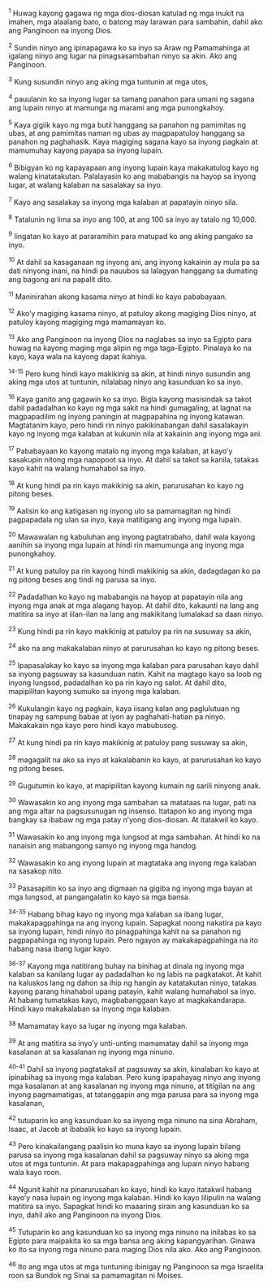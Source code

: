 <sup>1</sup>
Huwag kayong gagawa ng mga dios-diosan katulad ng mga inukit na imahen, mga alaalang bato, o batong may larawan para sambahin, dahil ako ang Panginoon na inyong Dios. 

<sup>2</sup>
Sundin ninyo ang ipinapagawa ko sa inyo sa Araw ng Pamamahinga at igalang ninyo ang lugar na pinagsasambahan ninyo sa akin. Ako ang Panginoon. 

<sup>3</sup>
Kung susundin ninyo ang aking mga tuntunin at mga utos, 

<sup>4</sup>
pauulanin ko sa inyong lugar sa tamang panahon para umani ng sagana ang lupain ninyo at mamunga ng marami ang mga punongkahoy. 

<sup>5</sup>
Kaya gigiik kayo ng mga butil hanggang sa panahon ng pamimitas ng ubas, at ang pamimitas naman ng ubas ay magpapatuloy hanggang sa panahon ng paghahasik. Kaya magiging sagana kayo sa inyong pagkain at mamumuhay kayong payapa sa inyong lupain. 

<sup>6</sup>
Bibigyan ko ng kapayapaan ang inyong lupain kaya makakatulog kayo ng walang kinatatakutan. Palalayasin ko ang mababangis na hayop sa inyong lugar, at walang kalaban na sasalakay sa inyo. 

<sup>7</sup>
Kayo ang sasalakay sa inyong mga kalaban at papatayin ninyo sila. 

<sup>8</sup>
Tatalunin ng lima sa inyo ang 100, at ang 100 sa inyo ay tatalo ng 10,000. 

<sup>9</sup>
Iingatan ko kayo at pararamihin para matupad ko ang aking pangako sa inyo. 

<sup>10</sup>
At dahil sa kasaganaan ng inyong ani, ang inyong kakainin ay mula pa sa dati ninyong inani, na hindi pa nauubos sa lalagyan hanggang sa dumating ang bagong ani na papalit dito. 

<sup>11</sup>
Maninirahan akong kasama ninyo at hindi ko kayo pababayaan. 

<sup>12</sup>
Akoʼy magiging kasama ninyo, at patuloy akong magiging Dios ninyo, at patuloy kayong magiging mga mamamayan ko. 

<sup>13</sup>
Ako ang Panginoon na inyong Dios na naglabas sa inyo sa Egipto para huwag na kayong maging mga alipin ng mga taga-Egipto. Pinalaya ko na kayo, kaya wala na kayong dapat ikahiya.

<sup>14-15</sup>
Pero kung hindi kayo makikinig sa akin, at hindi ninyo susundin ang aking mga utos at tuntunin, nilalabag ninyo ang kasunduan ko sa inyo. 

<sup>16</sup>
Kaya ganito ang gagawin ko sa inyo. Bigla kayong masisindak sa takot dahil padadalhan ko kayo ng mga sakit na hindi gumagaling, at lagnat na magpapadilim ng inyong paningin at magpapahina ng inyong katawan. Magtatanim kayo, pero hindi rin ninyo pakikinabangan dahil sasalakayin kayo ng inyong mga kalaban at kukunin nila at kakainin ang inyong mga ani. 

<sup>17</sup>
Pababayaan ko kayong matalo ng inyong mga kalaban, at kayoʼy sasakupin nitong mga napopoot sa inyo. At dahil sa takot sa kanila, tatakas kayo kahit na walang humahabol sa inyo. 

<sup>18</sup>
At kung hindi pa rin kayo makikinig sa akin, parurusahan ko kayo ng pitong beses. 

<sup>19</sup>
Aalisin ko ang katigasan ng inyong ulo sa pamamagitan ng hindi pagpapadala ng ulan sa inyo, kaya matitigang ang inyong mga lupain. 

<sup>20</sup>
Mawawalan ng kabuluhan ang inyong pagtatrabaho, dahil wala kayong aanihin sa inyong mga lupain at hindi rin mamumunga ang inyong mga punongkahoy. 

<sup>21</sup>
At kung patuloy pa rin kayong hindi makikinig sa akin, dadagdagan ko pa ng pitong beses ang tindi ng parusa sa inyo. 

<sup>22</sup>
Padadalhan ko kayo ng mababangis na hayop at papatayin nila ang inyong mga anak at mga alagang hayop. At dahil dito, kakaunti na lang ang matitira sa inyo at iilan-ilan na lang ang makikitang lumalakad sa daan ninyo. 

<sup>23</sup>
Kung hindi pa rin kayo makikinig at patuloy pa rin na susuway sa akin, 

<sup>24</sup>
ako na ang makakalaban ninyo at parurusahan ko kayo ng pitong beses. 

<sup>25</sup>
Ipapasalakay ko kayo sa inyong mga kalaban para parusahan kayo dahil sa inyong pagsuway sa kasunduan natin. Kahit na magtago kayo sa loob ng inyong lungsod, padadalhan ko pa rin kayo ng salot. At dahil dito, mapipilitan kayong sumuko sa inyong mga kalaban. 

<sup>26</sup>
Kukulangin kayo ng pagkain, kaya iisang kalan ang paglulutuan ng tinapay ng sampung babae at iyon ay paghahati-hatian pa ninyo. Makakakain nga kayo pero hindi kayo mabubusog. 

<sup>27</sup>
At kung hindi pa rin kayo makikinig at patuloy pang susuway sa akin, 

<sup>28</sup>
magagalit na ako sa inyo at kakalabanin ko kayo, at parurusahan ko kayo ng pitong beses. 

<sup>29</sup>
Gugutumin ko kayo, at mapipilitan kayong kumain ng sarili ninyong anak. 

<sup>30</sup>
Wawasakin ko ang inyong mga sambahan sa matataas na lugar, pati na ang mga altar na pagsusunugan ng insenso. Itatapon ko ang inyong mga bangkay sa ibabaw ng mga patay nʼyong dios-diosan. At itatakwil ko kayo. 

<sup>31</sup>
Wawasakin ko ang inyong mga lungsod at mga sambahan. At hindi ko na nanaisin ang mabangong samyo ng inyong mga handog. 

<sup>32</sup>
Wawasakin ko ang inyong lupain at magtataka ang inyong mga kalaban na sasakop nito. 

<sup>33</sup>
Pasasapitin ko sa inyo ang digmaan na gigiba ng inyong mga bayan at mga lungsod, at pangangalatin ko kayo sa mga bansa.

<sup>34-35</sup>
Habang bihag kayo ng inyong mga kalaban sa ibang lugar, makakapagpahinga na ang inyong lupain. Sapagkat noong nakatira pa kayo sa inyong lupain, hindi ninyo ito pinagpahinga kahit na sa panahon ng pagpapahinga ng inyong lupain. Pero ngayon ay makakapagpahinga na ito habang nasa ibang lugar kayo.

<sup>36-37</sup>
Kayong mga natitirang buhay na binihag at dinala ng inyong mga kalaban sa kanilang lugar ay padadalhan ko ng labis na pagkatakot. At kahit na kaluskos lang ng dahon sa ihip ng hangin ay katatakutan ninyo, tatakas kayong parang hinahabol upang patayin, kahit walang humahabol sa inyo. At habang tumatakas kayo, magbabanggaan kayo at magkakandarapa. Hindi kayo makakalaban sa inyong mga kalaban. 

<sup>38</sup>
Mamamatay kayo sa lugar ng inyong mga kalaban. 

<sup>39</sup>
At ang matitira sa inyoʼy unti-unting mamamatay dahil sa inyong mga kasalanan at sa kasalanan ng inyong mga ninuno.

<sup>40-41</sup>
Dahil sa inyong pagtataksil at pagsuway sa akin, kinalaban ko kayo at ipinabihag sa inyong mga kalaban. Pero kung ipapahayag ninyo ang inyong mga kasalanan at ang kasalanan ng inyong mga ninuno, at titigilan na ang inyong pagmamatigas, at tatanggapin ang mga parusa para sa inyong mga kasalanan, 

<sup>42</sup>
tutuparin ko ang kasunduan ko sa inyong mga ninuno na sina Abraham, Isaac, at Jacob at ibabalik ko kayo sa inyong lupain. 

<sup>43</sup>
Pero kinakailangang paalisin ko muna kayo sa inyong lupain bilang parusa sa inyong mga kasalanan dahil sa pagsuway ninyo sa aking mga utos at mga tuntunin. At para makapagpahinga ang lupain ninyo habang wala kayo roon. 

<sup>44</sup>
Ngunit kahit na pinarurusahan ko kayo, hindi ko kayo itatakwil habang kayoʼy nasa lupain ng inyong mga kalaban. Hindi ko kayo lilipulin na walang matitira sa inyo. Sapagkat hindi ko maaaring sirain ang kasunduan ko sa inyo, dahil ako ang Panginoon na inyong Dios. 

<sup>45</sup>
Tutuparin ko ang kasunduan ko sa inyong mga ninuno na inilabas ko sa Egipto para maipakita ko sa mga bansa ang aking kapangyarihan. Ginawa ko ito sa inyong mga ninuno para maging Dios nila ako. Ako ang Panginoon. 

<sup>46</sup>
Ito ang mga utos at mga tuntuning ibinigay ng Panginoon sa mga Israelita roon sa Bundok ng Sinai sa pamamagitan ni Moises.